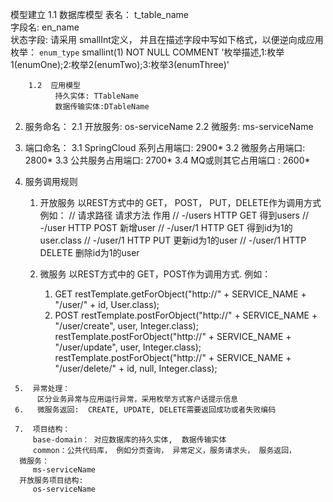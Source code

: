  模型建立 
       1.1  数据库模型
             表名： t_table_name   
             字段名: en_name  
             状态字段: 
             请采用  smallInt定义， 并且在描述字段中写如下格式，以便逆向成应用枚举：
              `enum_type` smallint(1) NOT NULL COMMENT '枚举描述,1:枚举1(enumOne);2:枚举2(enumTwo);3:枚举3(enumThree)'
        
        1.2  应用模型
              持久实体: TTableName
              数据传输实体:DTableName
 
 2.   服务命名：
       2.1  开放服务:  os-serviceName
       2.2   微服务:    ms-serviceName
  
 3.  端口命名：
       3.1  SpringCloud 系列占用端口:  2900*
       3.2  微服务占用端口: 2800*
       3.3  公共服务占用端口: 2700*
       3.4  MQ或则其它占用端口 :       2600*

  4.  服务调用规则 
       1. 开放服务  以REST方式中的  GET， POST， PUT，DELETE作为调用方式
    例如：
    //          请求路径        请求方法           作用
     //          -/users        HTTP GET        得到users
     //          -/user         HTTP POST       新增user
     //         -/user/1        HTTP GET        得到id为1的user.class
     //         -/user/1        HTTP PUT        更新id为1的user
     //         -/user/1        HTTP DELETE     删除id为1的user

       2.  微服务    以REST方式中的 GET，POST作为调用方式. 例如：
           1. GET
         	restTemplate.getForObject("http://" + SERVICE_NAME + "/user/" + id, User.class);
           2. POST
           restTemplate.postForObject("http://" + SERVICE_NAME + "/user/create", user, Integer.class);
	restTemplate.postForObject("http://" + SERVICE_NAME + "/user/update", user, Integer.class);
            restTemplate.postForObject("http://" + SERVICE_NAME + "/user/delete/" + id, null, Integer.class);
   
     5.  异常处理：
          区分业务异常与应用运行异常，采用枚举方式客户话提示信息
     6.   微服务返回:  CREATE, UPDATE, DELETE需要返回成功或者失败编码

     7.  项目结构：
         base-domain： 对应数据库的持久实体,  数据传输实体
         common：公共代码库， 例如分页查询， 异常定义，服务请求头， 服务返回，
      微服务：
         ms-serviceName
      开放服务项目结构:
         os-serviceName